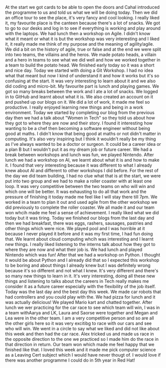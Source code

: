 At the start we got cards to be able to open the doors and Cahal introduced the programme to us and told us what we will be doing today. Then we did an office tour to see the place, it's very fancy and cool looking. I really liked it, my favourite place is the canteen because there's a lot of snacks. We got to go to our desks and log in to see if everything is working and play around with the laptops. We had lunch then a workshop on Agile. I didn't know what it meant or what it is but the workshop was very interesting and I liked it, it really made me think of my purpose and the meaning of agility/agile. We did a bit on the history of agile, true or false and at the end we were split into two teams, the villains and the heros. We made potato heads, a villain and a hero in teams to see what we did well and how we worked together in a team to build the potato head. We finished early today so it was a short and nice day.
Today we started with doing a Git Workshop. I had no idea what that meant but now I kind of understand it and how it works but it's so confusing at the start. It was very interesting to learn about it and we also did coding and micro-bit. My favourite part is lunch and playing games. We got so many breaks between the work and I ate a lot of snacks. We logged in to GitHub and learnt about what it is. We also created an account on it and pushed up our blogs on it. We did a lot of work, it made me feel so productive. I really enjoyed learning new things and being in a work environment.
Today we started by completing our blog from the previous day then we had a talk about "Women in Tech" so they told us about how they got to where they are now and their story. I found it interesting how wanting to be a chef then becoming a software engineer without being good at maths. I didn't know that being good at maths or not didn't matter in computing. It's also very inspiring but I think it wouldn't really be my thing as I've always wanted to be a doctor or surgeon. It could be a career idea or a plan B but I wouldn't put it as my dream job or future career. We had a break between workshops and lunch was fun, we played Nintendo. After lunch we had a workshop on AI, we learnt about what it is and how to make it. I found that very interesting because it was different to what I already knew about AI and different to other workshops I did before. For the rest of the day we did team building, I had no clue what that is at the start, we were put into two group and we had to make a roller coaster with at least one loop. It was very competitive between the two teams on who will win and which one will be better. It was exhausting to do all that work and the pressure of finishing it today made me feel like I will stay there till 7pm. We worked in a team to plan it out and used agile from the other workshop we did previously to complete the roller coaster. We all made it and our team won whcih made me feel a sense of achievement. I really liked what we did today but it was tiring.
Today we finished our blogs from the last day and then we had breakfast, there was eggs, rashers, sausages, pastries and other things which were nice. We played pool and I was horrible at it because I never played it before and it was my first time, I had fun doing that. We learnt about cloud computing whcih was interesting and I learnt new things. I really liked listening to the interns talk about how they got to where they are now and what their job is. We had lunch and played Nintendo which was fun! After that we had a workshop on Python. I thought it would be about Python and I already did that so I expected this workshop to be boring and about things I already knew but I was definitely wrong because it's so different and not what I knew. It's very different and there's so many new things to learn in it. It's very interesting, doing all these new things and listening to talks about the careers in Tech really makes me consider it as a future career especially with the flexibility of the job itself.
Today was the last day and the best day this week. We made car robots that had controllers and you could play with the. We had pizza for lunch and it was actually delicious! We played Mario kart and chatted together. After lunch we wer practicing for the car race to see which team will win, I was in a team withAarya and LK, Laura and Saorse were together and Megan and Lea were in the other team. I am a very competitive person and so are all the other girls here so it was very excitibg to race with our cars and see who will win. We went in a circle to say what we liked and did not like about this week and then had the car race. Alex tricked us and made us race in the opposite direction to the one we practiced so I made him do the race in that direction in return. Our team won which made me feel happy that we finished like that. I loved this week and it made me pick computer science as a Leaving Cert subject which I would have never thougt of. I would love if there was another programme I could do in 5th year in Red Hat!
